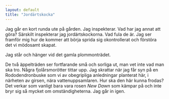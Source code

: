 ```yaml
---
layout: default
title: "Jordärtskocka"
---
```


Jag går en kort runda ute på gården. Jag inspekterar. 
Vad har jag annat att göra? 
<span>Särskilt inspekterar jag jordärtskockorna. Vad fula de är.
Jag ser framför mig hur de kommer att börja sprida sig okontrollerat och förstöra det vi mödosamt skapat.</span> 

Jag står och hänger vid det gamla plommonträdet.

De två äppelträden ser fortfarande små och sorliga ut, man vet inte vad man ska tro. Några fjolårsmorötter tittar upp. Jag skrattar när jag får syn på en Rododendronbuske som vi av obegripliga anledningar planterat här, i närheten av girsen, nära vattenuppsamlaren. Hur ska den här kunna frodas?
 Det verkar som vanligt bara vara rosen _New Dawn_ som kämpar på och inte bryr sig så mycket om omständigheterna.
 <span>Jag går in igen.</span> 
